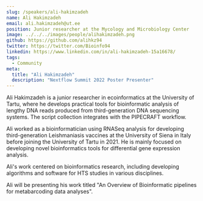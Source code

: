 ```yaml
---
slug: /speakers/ali-hakimzadeh
name: Ali Hakimzadeh
email: ali.hakimzadeh@ut.ee
position: Junior researcher at the Mycology and Microbiology Center
image: ../../../images/people/alihakimzadeh.png
github: https://github.com/alihkz94
twitter: https://twitter.com/Bioinfo94
linkedin: https://www.linkedin.com/in/ali-hakimzadeh-15a16678/
tags:
  - Community
meta:
  title: "Ali Hakimzadeh"
  description: "Nextflow Summit 2022 Poster Presenter"
---
```

Ali Hakimzadeh is a junior researcher in ecoinformatics at the University of Tartu, where he develops practical tools for bioinformatic analysis of lengthy DNA reads produced from third-generation DNA sequencing systems. The script collection integrates with the PIPECRAFT workflow.

Ali worked as a bioinformatician using RNASeq analysis for developing third-generation Leishmaniasis vaccines at the University of Siena in Italy before joining the University of Tartu in 2021. He is mainly focused on developing novel bioinformatics tools for differential gene expression analysis.

Ali's work centered on bioinformatics research, including developing algorithms and software for HTS studies in various disciplines.

Ali will be presenting his work titled "An Overview of Bioinformatic pipelines for metabarcoding data analyses".